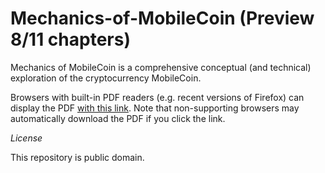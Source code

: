 # Mechanics-of-MobileCoin (Preview 8/11 chapters)

Mechanics of MobileCoin is a comprehensive conceptual (and technical) exploration of the cryptocurrency MobileCoin.

Browsers with built-in PDF readers (e.g. recent versions of Firefox) can display the PDF [with this link](https://raw.githubusercontent.com/UkoeHB/Mechanics-of-MobileCoin/master/Mechanics-of-MobileCoin-v0-0-30-preview-8-11.pdf). Note that non-supporting browsers may automatically download the PDF if you click the link.


*License*

This repository is public domain.
